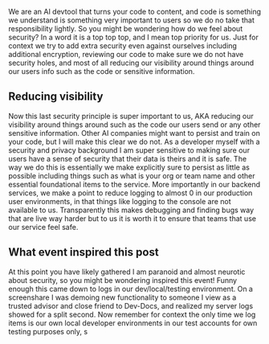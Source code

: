 We are an AI devtool that turns your code to content, and code is something we understand is something very important to users so we do no take that responsibility lightly. So you might be wondering how do we feel about security? In a word it is a top top top, and I mean top priority for us. Just for context we try to add extra security even against ourselves including additional encryption, reviewing our code to make sure we do not have security holes, and most of all reducing our visibility around things around our users info such as the code or sensitive information.

## Reducing visibility

Now this last security principle is super important to us, AKA reducing our visibility around things around such as the code our users send or any other sensitive information. Other AI companies might want to persist and train on your code, but I will make this clear we do not. As a developer myself with a security and privacy background I am super sensitive to making sure our users have a sense of security that their data is theirs and it is safe. The way we do this is essentially we make explicitly sure to persist as little as possible including things such as what is your org or team name and other essential foundational items to the service. More importantly in our backend services, we make a point to reduce logging to almost 0 in our production user environments, in that things like logging to the console are not available to us. Transparently this makes debugging and finding bugs way that are live way harder but to us it is worth it to ensure that teams that use our service feel safe.

## What event inspired this post

At this point you have likely gathered I am paranoid and almost neurotic about security, so you might be wondering inspired this event! Funny enough this came down to logs in our dev/local/testing environment. On a screenshare I was demoing new functionality to someone I view as a trusted advisor and close friend to Dev-Docs, and realized my server logs showed for a split second. Now remember for context the only time we log items is our own local developer environments in our test accounts for own testing purposes only, s
